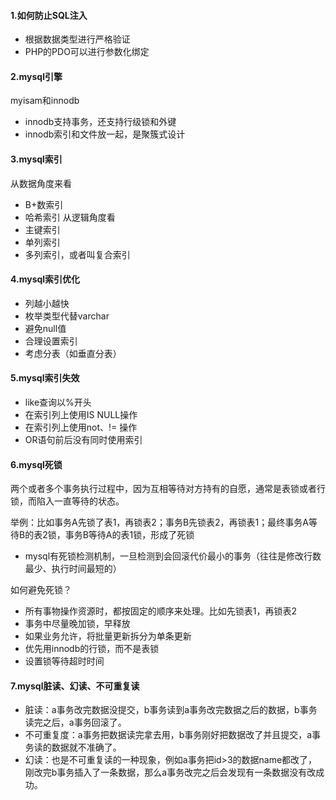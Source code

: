 #### 1.如何防止SQL注入
* 根据数据类型进行严格验证
* PHP的PDO可以进行参数化绑定

#### 2.mysql引擎
myisam和innodb
* innodb支持事务，还支持行级锁和外键
* innodb索引和文件放一起，是聚簇式设计
#### 3.mysql索引
从数据角度来看
* B+数索引
* 哈希索引
从逻辑角度看
* 主键索引
* 单列索引
* 多列索引，或者叫复合索引
#### 4.mysql索引优化
* 列越小越快
* 枚举类型代替varchar
* 避免null值
* 合理设置索引
* 考虑分表（如垂直分表）
#### 5.mysql索引失效
* like查询以%开头
* 在索引列上使用IS NULL操作
* 在索引列上使用not、!= 操作
* OR语句前后没有同时使用索引
#### 6.mysql死锁
两个或者多个事务执行过程中，因为互相等待对方持有的自愿，通常是表锁或者行锁，而陷入一直等待的状态。

举例：比如事务A先锁了表1，再锁表2；事务B先锁表2，再锁表1；最终事务A等待B的表2锁，事务B等待A的表1锁，形成了死锁
* mysql有死锁检测机制，一旦检测到会回滚代价最小的事务（往往是修改行数最少、执行时间最短的）

如何避免死锁？
* 所有事物操作资源时，都按固定的顺序来处理。比如先锁表1，再锁表2
* 事务中尽量晚加锁，早释放
* 如果业务允许，将批量更新拆分为单条更新
* 优先用innodb的行锁，而不是表锁
* 设置锁等待超时时间

#### 7.mysql脏读、幻读、不可重复读
* 脏读：a事务改完数据没提交，b事务读到a事务改完数据之后的数据，b事务读完之后，a事务回滚了。
* 不可重复度：a事务把数据读完拿去用，b事务刚好把数据改了并且提交，a事务读的数据就不准确了。
* 幻读：也是不可重复读的一种现象，例如a事务把id>3的数据name都改了，刚改完b事务插入了一条数据，那么a事务改完之后会发现有一条数据没有改成功。